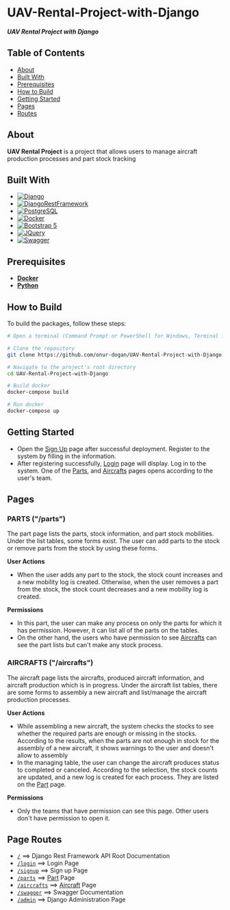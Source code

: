 # UAV-Rental-Project-with-Django

***UAV Rental Project with Django*** 

## Table of Contents
- [About](#about)
- [Built With](#built-with)
- [Prerequisites](#prerequisites)
- [How to Build](#how-to-build)
- [Getting Started](#getting-started)
- [Pages](#pages)
- [Routes](#page-routes)

## About
**UAV Rental Project** is a project that allows users to manage aircraft production processes and part stock tracking

## Built With
* [![Django][Django.com]][Django-url]
* [![DjangoRestFramework][DjangoRestFramework.com]][DjangoRestFramework-url]
* [![PostgreSQL][PostgreSQL.com]][PostgreSQL-url]
* [![Docker][Docker.com]][Docker-url]
* [![Bootstrap 5][Bootstrap.com]][Bootstrap-url]
* [![JQuery][JQuery.com]][JQuery-url]
* [![Swagger][Swagger.com]][Swagger-url]

## Prerequisites 
- **[Docker](https://www.docker.com/)**
- **[Python ](https://www.python.org/downloads/)**

## How to Build

To build the packages, follow these steps:

```bash
# Open a terminal (Command Prompt or PowerShell for Windows, Terminal for macOS/Linux)

# Clone the repository
git clone https://github.com/onur-dogan/UAV-Rental-Project-with-Django.git

# Navigate to the project's root directory
cd UAV-Rental-Project-with-Django

# Build docker 
docker-compose build

# Run docker 
docker-compose up
```

## Getting Started
- Open the [Sign Up](http://localhost:8000/signup/) page after successful deployment. Register to the system by filling in the information.
- After registering successfully, [Login](http://localhost:8000/login/) page will display. Log in to the system. One of the [Parts](#parts-parts), and [Aircrafts](#aircrafts-aircrafts) pages opens according to the user's team.


## Pages
### PARTS ("/parts")
The part page lists the parts, stock information, and part stock mobilities. Under the list tables, some forms exist. The user can add parts to the stock or remove parts from the stock by using these forms. 

**User Actions**
- When the user adds any part to the stock, the stock count increases and a new mobility log is created. Otherwise, when the user removes a part from the stock, the stock count decreases and a new mobility log is created.

**Permissions**
- In this part, the user can make any process on only the parts for which it has permission. However, it can list all of the parts on the tables. 
- On the other hand, the users who have permission to see [Aircrafts](#aircrafts-aircrafts) can see the part lists but can't make any stock process.

### AIRCRAFTS ("/aircrafts")
The aircraft page lists the aircrafts, produced aircraft information, and aircraft production which is in progress. Under the aircraft list tables, there are some forms to assembly a new aircraft and list/manage the aircraft production processes. 

**User Actions** 
- While assembling a new aircraft, the system checks the stocks to see whether the required parts are enough or missing in the stocks. According to the results, when the parts are not enough in stock for the assembly of a new aircraft, it shows warnings to the user and doesn't allow to assembly
- In the managing table, the user can change the aircraft produces status to completed or canceled. According to the selection, the stock counts are updated, and a new log is created for each process. They are listed on the [Part](#parts-parts) page.

**Permissions**
- Only the teams that have permission can see this page. Other users don't have permission to open it.


## Page Routes
- [`/`](http://localhost:8080/) ==> Django Rest Framework API Root Documentation
- [`/login`](http://localhost:8000/login) ==> Login Page
- [`/signup`](http://localhost:8000/signup) ==> Sign up Page
- [`/parts`](http://localhost:8000/parts) ==> [Part](#parts-parts) Page
- [`/aircrafts`](http://localhost:8000/aircrafts) ==> [Aircraft](#aircrafts-aircrafts) Page
- [`/swagger`](http://localhost:8000/swagger) ==> Swagger Documentation
- [`/admin`](http://localhost:8080/admin) ==> Django Administration Page


<!-- MARKDOWN LINKS & IMAGES -->
<!-- https://www.markdownguide.org/basic-syntax/#reference-style-links -->
[Django.com]: https://img.shields.io/badge/Django-092E20?style=for-the-badge&logo=django&logoColor=green
[Django-url]: https://www.djangoproject.com/
[Bootstrap.com]: https://img.shields.io/badge/Bootstrap-563D7C?style=for-the-badge&logo=bootstrap&logoColor=white
[DjangoRestFramework.com]: https://img.shields.io/badge/django--rest--framework-3.12.2-blue?style=for-the-badge&labelColor=333333&logo=django&logoColor=white&color=blue
[DjangoRestFramework-url]: https://www.django-rest-framework.org/
[PostgreSQL.com]: https://img.shields.io/badge/postgresql-4169e1?style=for-the-badge&logo=postgresql&logoColor=white
[PostgreSQL-url]: https://www.postgresql.org/
[Bootstrap.com]: https://img.shields.io/badge/Bootstrap-563D7C?style=for-the-badge&logo=bootstrap&logoColor=white
[Docker.com]: https://img.shields.io/badge/docker-257bd6?style=for-the-badge&logo=docker&logoColor=white
[Docker-url]: https://www.docker.com/ 
[Bootstrap-url]: https://getbootstrap.com/docs/5.0/getting-started/introduction/
[JQuery.com]: https://img.shields.io/badge/jQuery-0769AD?style=for-the-badge&logo=jquery&logoColor=white
[JQuery-url]: https://jquery.com 
[Swagger.com]: https://img.shields.io/badge/-Swagger-%23Clojure?style=for-the-badge&logo=swagger&logoColor=white
[Swagger-url]: https://swagger.io/ 
